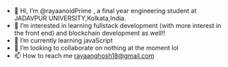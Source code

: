 - 👋 Hi, I’m @rayaanoidPrime , a final year engineering student at JADAVPUR UNIVERSITY,Kolkata,India.
- 👀 I’m interested in learning fullstack development (with more interest in the front end) and blockchain development as well!!
- 🌱 I’m currently learning javaScript
- 💞️ I’m looking to collaborate on nothing at the moment lol
- 📫 How to reach me rayaanghosh18@gmail.com

<!---
rayaanoidPrime/rayaanoidPrime is a ✨ special ✨ repository because its `README.md` (this file) appears on your GitHub profile.
You can click the Preview link to take a look at your changes.
--->
